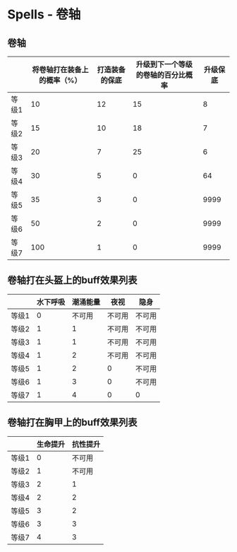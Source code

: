 # Spells - 卷轴


## 卷轴

|       | 将卷轴打在装备上的概率（%） | 打造装备的保底  | 升级到下一个等级的卷轴的百分比概率 | 升级保底             |
|-------|-----------------------------|-----------------|------------------------------------|----------------------|
| 等级1 | 10                          | 12              | 15                                 | 8                    |
| 等级2 | 15                          | 10              | 18                                 | 7                    |
| 等级3 | 20                          | 7               | 25                                 | 6                    |
| 等级4 | 30                          | 5               | 0                                  | 64                   |
| 等级5 | 35                          | 3               | 0                                  | 9999                 |
| 等级6 | 50                          | 2               | 0                                  | 9999                 |
| 等级7 | 100                         | 1               | 0                                  | 9999                 |


## 卷轴打在头盔上的buff效果列表


|       | 水下呼吸 | 潮涌能量 | 夜视   | 隐身   |
|-------|----------|----------|--------|--------|
| 等级1 | 0        | 不可用   | 不可用 | 不可用 |
| 等级2 | 1        | 1        | 不可用 | 不可用 |
| 等级3 | 1        | 1        | 不可用 | 不可用 |
| 等级4 | 1        | 2        | 不可用 | 不可用 |
| 等级5 | 1        | 2        | 0      | 不可用 |
| 等级6 | 1        | 3        | 0      | 不可用 |
| 等级7 | 1        | 4        | 0      | 0      |


## 卷轴打在胸甲上的buff效果列表

|       | 生命提升 | 抗性提升 |
|-------|----------|----------|
| 等级1 | 0        | 不可用   |
| 等级2 | 1        | 不可用   |
| 等级3 | 2        | 1        |
| 等级4 | 2        | 2        |
| 等级5 | 3        | 2        |
| 等级6 | 3        | 3        |
| 等级7 | 4        | 3        |